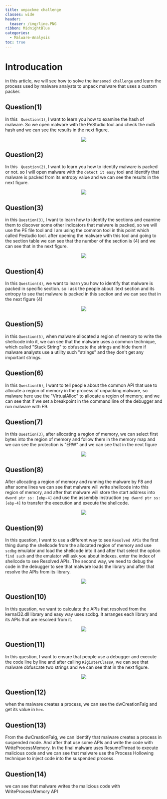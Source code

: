 ```yaml
---
title: unpackme challenge
classes: wide
header: 
  teaser: /img/line.PNG
ribbon: MidnightBlue
categories:
  - Malware-Analysis
toc: true
---
```

# Introducation
in this article, we will see how to solve the ```Ransomed challenge``` and learn the process used by malware analysts to unpack malware that uses a custom packer. 
## Question(1)
In this ``` Question(1)```, I want to learn you how to examine the hash of malware. So we open malware with the PeStudio tool and check the md5 hash and we can see the results in the next figure.
<p align="center">
<img src="https://user-images.githubusercontent.com/74544712/147362245-c8a1cb57-8928-40d2-a80c-9ba1b23eaacf.PNG">
</p>


## Question(2)
In this ``` Question(2)```, I want to learn you how to identify malware is packed or not. so I will open malware with the ```detect it easy``` tool and identify that malware is packed from its entropy value and we can see the results in the next figure.
<p align="center">
<img src="https://user-images.githubusercontent.com/74544712/147362287-88c43498-9847-4a44-ab4b-74f94a906f05.PNG">
</p>

## Question(3)
in this ``` Question(3) ```, I want to learn how to identify the sections and examine them to discover some other indicators that malware is packed, so we will use the PE file tool and I am using the common tool in this point which called Pestudio tool. after opening the malware with this tool and going to the section table we can see that the number of the section is (4) and we can see that in the next figure.
<p align="center">
<img src="https://user-images.githubusercontent.com/74544712/148217363-8e5028a6-09df-4193-85ce-b1673bab316f.PNG">
</p>


## Question(4)
In this ``` Question(4) ```, we want to learn you how to identify that malware is packed in specific section. so i ask the people about .text section and its entropy to see that malware is packed in this section and we can see that in the next figure (4)
<p align="center">
<img src="https://user-images.githubusercontent.com/74544712/148217490-45fc9e7f-05df-45fc-a2a4-f38e7e58c596.PNG">
</p>


## Question(5)
in this ``` Question(5) ```, when malware allocated a region of memory to write the shellcode into it, we can see that the malware uses a common technique, which called "Stack String" to obfuscate the strings and hide them if malware analysts use a utility such "strings" and they don't get any important strings.


## Question(6)
In this ``` Question(6) ```, I want to tell people about the common API that use to allocate a region of memory in the process of unpacking malware, so malware here use the "VirtualAlloc" to allocate a region of memory, and we can see that if we set a breakpoint in the command line of the debugger and run malware with F9.


## Question(7)
in this ``` Question(3) ```, after allocating a region of memory, we can select first bytes into the region of memory and follow them in the memory map and we can see the protection is "ERW" and we can see that in the next figure
<p align="center">
<img src="https://user-images.githubusercontent.com/74544712/148217828-f8d3f0fb-9915-423a-8a34-5f67f02b31da.PNG">
</p>


## Question(8)
After allocating a region of memory and running the malware by F8 and after some lines we can see that malware will write shellcode into this region of memory, and after that malware will store the start address into ``` dword ptr ss: [ebp-4] ``` and use the assembly instruction ``` jmp dword ptr ss: [ebp-4] ``` to transfer the execution and execute the shellcode.
<p align="center">
<img src="https://user-images.githubusercontent.com/74544712/148218225-42547cb0-b3ae-4fee-b64a-cf560bda0142.PNG">
</p>

## Question(9)
In this question, I want to use a different way to see ``` Resolved APIs ``` the first thing dump the shellcode from the allocated region of memory and use ``` scdbg ``` emulator and load the shellcode into it and after that select the option ``` find such ``` and the emulator will ask you about indexes. enter the index of shellcode to see Resolved APIs.
The second way, we need to debug the code in the debugger to see that malware loads the library and after that resolve the APIs from its library.
<p align="center">
<img src="https://user-images.githubusercontent.com/74544712/148224569-c0eb63f1-9205-41ee-bc73-09f290316ac9.PNG">
</p>

## Question(10)
In this question, we want to calculate the APIs that resolved from the kernal32.dll library and easy way uses scdbg. It arranges each library and its APIs that are resolved from it.
<p align="center">
<img src="https://user-images.githubusercontent.com/74544712/148225025-39adcfdf-75b8-4fc1-b2fd-ac65ee39602d.PNG">
</p>

## Question(11)
In this question, I want to ensure that people use a debugger and execute the code line by line and after calling ``` RigisterClassA ```, we can see that malware obfuscate two strings and we can see that in the next figure.
<p align="center">
<img src="https://user-images.githubusercontent.com/74544712/148228418-04c3d4fa-ee88-4bf2-b96d-bb36c30bbd17.PNG">
</p>

## Question(12)
when the malware creates a process, we can see the dwCreationFalg and get its value in ``` hex ```.

## Question(13)
From the dwCreationFalg, we can identify that malware creates a process in suspended mode. And after that use some APIs and write the code with WriteProcessMemory. In the final malware uses ResumeThread to execute malicious code and we can see that malware use the Process Hollowing technique to inject code into the suspended process.

## Question(14)
we can see that malware writes the malicious code with WriteProcessMemory API
